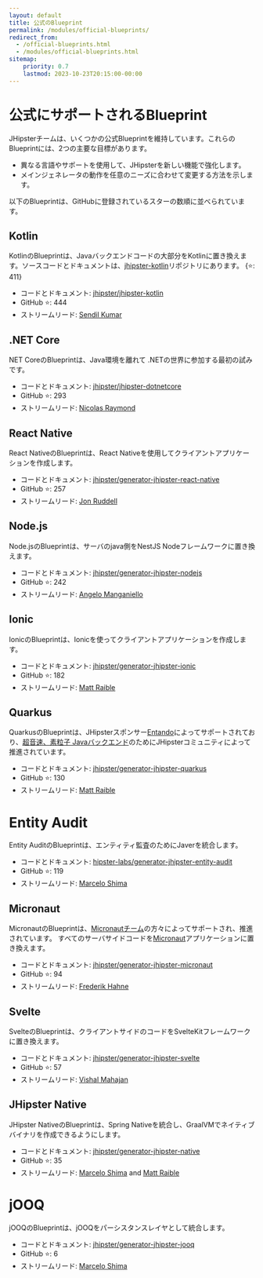 ```yaml
---
layout: default
title: 公式のBlueprint
permalink: /modules/official-blueprints/
redirect_from:
  - /official-blueprints.html
  - /modules/official-blueprints.html
sitemap:
    priority: 0.7
    lastmod: 2023-10-23T20:15:00-00:00
---
```


# <i class="fa fa-star"></i> 公式にサポートされるBlueprint

JHipsterチームは、いくつかの公式Blueprintを維持しています。これらのBlueprintには、2つの主要な目標があります。

* 異なる言語やサポートを使用して、JHipsterを新しい機能で強化します。
* メインジェネレータの動作を任意のニーズに合わせて変更する方法を示します。

以下のBlueprintは、GitHubに登録されているスターの数順に並べられています。

## Kotlin

KotlinのBlueprintは、Javaバックエンドコードの大部分をKotlinに置き換えます。ソースコードとドキュメントは、[jhipster-kotlin](https://github.com/jhipster/jhipster-kotlin)リポジトリにあります。
{⭐️: 411}

- コードとドキュメント: [jhipster/jhipster-kotlin](https://github.com/jhipster/jhipster-kotlin)
- GitHub ⭐️: 444
- ストリームリード: [Sendil Kumar](https://github.com/sendilkumarn)

## .NET Core

NET CoreのBlueprintは、Java環境を離れて .NETの世界に参加する最初の試みです。

- コードとドキュメント: [jhipster/jhipster-dotnetcore](https://github.com/jhipster/jhipster-dotnetcore)
- GitHub ⭐️: 293
- ストリームリード: [Nicolas Raymond](https://github.com/nicolas63)

## React Native

React NativeのBlueprintは、React Nativeを使用してクライアントアプリケーションを作成します。 

- コードとドキュメント: [jhipster/generator-jhipster-react-native](https://github.com/jhipster/generator-jhipster-react-native)
- GitHub ⭐️: 257
- ストリームリード: [Jon Ruddell](https://github.com/ruddell)

## Node.js

Node.jsのBlueprintは、サーバのjava側をNestJS Nodeフレームワークに置き換えます。

- コードとドキュメント: [jhipster/generator-jhipster-nodejs](https://github.com/jhipster/generator-jhipster-nodejs)
- GitHub ⭐️: 242
- ストリームリード: [Angelo Manganiello](https://github.com/amanganiello90)

## Ionic

IonicのBlueprintは、Ionicを使ってクライアントアプリケーションを作成します。

- コードとドキュメント: [jhipster/generator-jhipster-ionic](https://github.com/jhipster/generator-jhipster-ionic)
- GitHub ⭐️: 182
- ストリームリード: [Matt Raible](https://github.com/mraible)

## Quarkus

QuarkusのBlueprintは、JHipsterスポンサー[Entando](https://www.entando.com/)によってサポートされており、[超音速、素粒子 Javaバックエンド](https://quarkus.io/)のためにJHipsterコミュニティによって推進されています。

- コードとドキュメント: [jhipster/generator-jhipster-quarkus](https://github.com/jhipster/generator-jhipster-quarkus)
- GitHub ⭐️: 130
- ストリームリード: [Matt Raible](https://github.com/mraible)

# Entity Audit

Entity AuditのBlueprintは、エンティティ監査のためにJaverを統合します。

- コードとドキュメント: [hipster-labs/generator-jhipster-entity-audit](https://github.com/hipster-labs/generator-jhipster-entity-audit)
- GitHub ⭐️: 119
- ストリームリード: [Marcelo Shima](https://github.com/mshima)

## Micronaut

MicronautのBlueprintは、[Micronautチーム](https://github.com/jhipster/generator-jhipster-micronaut/graphs/contributors)の方々によってサポートされ、推進されています。
すべてのサーバサイドコードを[Micronaut](https://micronaut.io/)アプリケーションに置き換えます。

- コードとドキュメント: [jhipster/generator-jhipster-micronaut](https://github.com/jhipster/generator-jhipster-micronaut)
- GitHub ⭐️: 94
- ストリームリード: [Frederik Hahne](https://github.com/atomfrede)

## Svelte

SvelteのBlueprintは、クライアントサイドのコードをSvelteKitフレームワークに置き換えます。

- コードとドキュメント: [jhipster/generator-jhipster-svelte](https://github.com/jhipster/generator-jhipster-svelte)
- GitHub ⭐️: 57
- ストリームリード: [Vishal Mahajan](https://github.com/vishal423)

## JHipster Native

JHipster NativeのBlueprintは、Spring Nativeを統合し、GraalVMでネイティブバイナリを作成できるようにします。

- コードとドキュメント: [jhipster/generator-jhipster-native](https://github.com/jhipster/generator-jhipster-native)
- GitHub ⭐️: 35
- ストリームリード: [Marcelo Shima](https://github.com/mshima) and [Matt Raible](https://github.com/mraible)

# jOOQ

jOOQのBlueprintは、jOOQをパーシスタンスレイヤとして統合します。

- コードとドキュメント: [jhipster/generator-jhipster-jooq](https://github.com/jhipster/generator-jhipster-jooq)
- GitHub ⭐️: 6
- ストリームリード: [Marcelo Shima](https://github.com/mshima)
